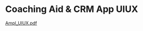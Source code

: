 # Coaching Aid & CRM App UIUX
[Ampl_UIUX.pdf](https://github.com/rebeccalimxe/ampl_uiux/files/6762886/Ampl_UIUX.pdf)
